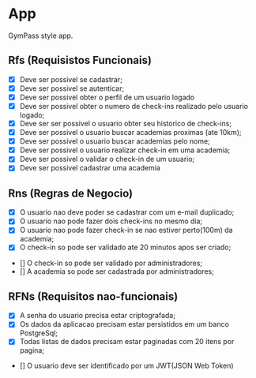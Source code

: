 # App

GymPass style app.

## Rfs (Requisistos Funcionais)

- [x] Deve ser possivel se cadastrar;
- [x] Deve ser possivel se autenticar;
- [x] Deve ser possivel obter o perfil de um usuario logado
- [x] Deve ser possivel obter o numero de check-ins realizado pelo usuario logado;
- [x] Deve ser ser possivel o usuario obter seu historico de check-ins;
- [x] Deve ser possivel o usuario buscar academias proximas (ate 10km);
- [x] Deve ser possivel o usuario buscar academias pelo nome;
- [x] Deve ser possivel o usuario realizar check-in em uma academia;
- [x] Deve ser possivel o validar o check-in de um usuario;
- [x] Deve ser possivel cadastrar uma academia

## Rns (Regras de Negocio)

- [x] O usuario nao deve poder se cadastrar com um e-mail duplicado;
- [x] O usuario nao pode fazer dois check-ins no mesmo dia;
- [x] O usuario nao pode fazer check-in se nao estiver perto(100m) da academia;
- [x] O check-in so pode ser validado ate 20 minutos apos ser criado;
- [] O check-in so pode ser validado por administradores;
- [] A academia so pode ser cadastrada por administradores;

## RFNs (Requisitos nao-funcionais)

- [x] A senha do usuario precisa estar criptografada;
- [x] Os dados da aplicacao precisam estar persistidos em um banco PostgreSql;
- [x] Todas listas de dados precisam estar paginadas com 20 itens por pagina;
- [] O usuario deve ser identificado por um JWT(JSON Web Token)
